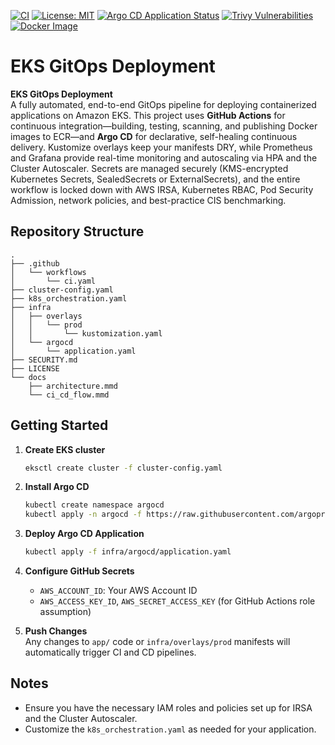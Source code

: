 [![CI](https://github.com/PickleKemo/k8s-eks-gitops/actions/workflows/ci.yaml/badge.svg)](https://github.com/your-org/your-repo/actions/workflows/ci.yaml)
[![License: MIT](https://img.shields.io/badge/License-MIT-yellow.svg)](LICENSE)
[![Argo CD Application Status](https://img.shields.io/badge/ArgoCD-Synced-brightgreen.svg)](https://argocd.example.com/applications/my-app)
[![Trivy Vulnerabilities](https://img.shields.io/badge/Trivy-Security_passed-brightgreen.svg)](https://github.com/your-org/your-repo/actions/workflows/ci.yaml)
[![Docker Image](https://img.shields.io/docker/v/your-org/my-app?label=Docker%20Image&style=flat)](https://hub.docker.com/r/your-org/my-app)

# EKS GitOps Deployment

**EKS GitOps Deployment**  
A fully automated, end-to-end GitOps pipeline for deploying containerized applications on Amazon EKS. This project uses **GitHub Actions** for continuous integration—building, testing, scanning, and publishing Docker images to ECR—and **Argo CD** for declarative, self-healing continuous delivery. Kustomize overlays keep your manifests DRY, while Prometheus and Grafana provide real-time monitoring and autoscaling via HPA and the Cluster Autoscaler. Secrets are managed securely (KMS-encrypted Kubernetes Secrets, SealedSecrets or ExternalSecrets), and the entire workflow is locked down with AWS IRSA, Kubernetes RBAC, Pod Security Admission, network policies, and best-practice CIS benchmarking.

## Repository Structure

```
.
├── .github
│   └── workflows
│       └── ci.yaml
├── cluster-config.yaml
├── k8s_orchestration.yaml
├── infra
│   ├── overlays
│   │   └── prod
│   │       └── kustomization.yaml
│   └── argocd
│       └── application.yaml
├── SECURITY.md
├── LICENSE
└── docs
    ├── architecture.mmd
    └── ci_cd_flow.mmd
```

## Getting Started

1. **Create EKS cluster**  
   ```bash
   eksctl create cluster -f cluster-config.yaml
   ```

2. **Install Argo CD**  
   ```bash
   kubectl create namespace argocd
   kubectl apply -n argocd -f https://raw.githubusercontent.com/argoproj/argo-cd/stable/manifests/install.yaml
   ```

3. **Deploy Argo CD Application**  
   ```bash
   kubectl apply -f infra/argocd/application.yaml
   ```

4. **Configure GitHub Secrets**  
   - `AWS_ACCOUNT_ID`: Your AWS Account ID  
   - `AWS_ACCESS_KEY_ID`, `AWS_SECRET_ACCESS_KEY` (for GitHub Actions role assumption)

5. **Push Changes**  
   Any changes to `app/` code or `infra/overlays/prod` manifests will automatically trigger CI and CD pipelines.

## Notes

- Ensure you have the necessary IAM roles and policies set up for IRSA and the Cluster Autoscaler.
- Customize the `k8s_orchestration.yaml` as needed for your application.
